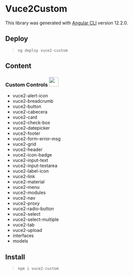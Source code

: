 # Vuce2Custom

This library was generated with [Angular CLI](https://github.com/angular/angular-cli) version 12.2.0.

## Deploy
> `` ng deploy vuce2-custom ``

## Content

### Custom Controls <img src="https://github.githubassets.com/images/icons/emoji/shipit.png?v8" width=30>
- vuce2-alert-icon 
- vuce2-breadcrumb
- vuce2-button
- vuce2-cabecera
- vuce2-card
- vuce2-check-box
- vuce2-datepicker
- vuce2-footer
- vuce2-form-error-msg
- vuce2-grid
- vuce2-header
- vuce2-icon-badge
- vuce2-input-text
- vuce2-input-textarea
- vuce2-label-icon
- vuce2-link
- vuce2-material
- vuce2-menu
- vuce2-modules
- vuce2-nav
- vuce2-proxy
- vuce2-radio-button
- vuce2-select
- vuce2-select-multiple
- vuce2-tab
- vuce2-upload
- interfaces
- models

## Install
> `` npm i vuce2-custom ``